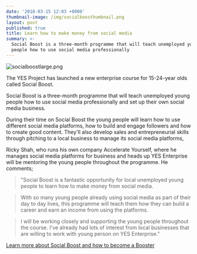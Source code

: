 ```yaml
---
date: '2018-03-15 12:03 +0000'
thumbnail-image: /img/socialboosthumbnail.png
layout: post
published: true
title: Learn how to make money from social media
summary: >-
  Social Boost is a three-month programme that will teach unemployed young
  people how to use social media professionally
---
```

![socialboostlarge.png]({{site.baseurl}}/img/socialboostlarge.png)

The YES Project has launched a new enterprise course for 15-24-year olds called Social Boost.

Social Boost is a three-month programme that will teach unemployed young people how to use social media professionally and set up their own social media business.

During their time on Social Boost the young people will learn how to use different social media platforms, how to build and engage followers and how to create good content.  They'll also develop sales and entrepreneurial skills through pitching to a local business to manage its social media platforms, 

Ricky Shah, who runs his own company Accelerate Yourself, where he manages social media platforms for business and heads up YES Enterprise will be mentoring the young people throughout the programme. 
He comments;

> "Social Boost is a fantastic opportunity for local unemployed young people to learn how to make money from social media.  

> With so many young people already using social media as part of their day to day lives, this programme will teach them how they can build a career and earn an income from using the platforms.

> I will be working closely and supporting the young people throughout the course. I've already had lots of interest from local businesses that are willing to work with young person on YES Enterprise."

[Learn more about Social Boost and how to become a Booster](https://www.yesproject.org/boost/)
